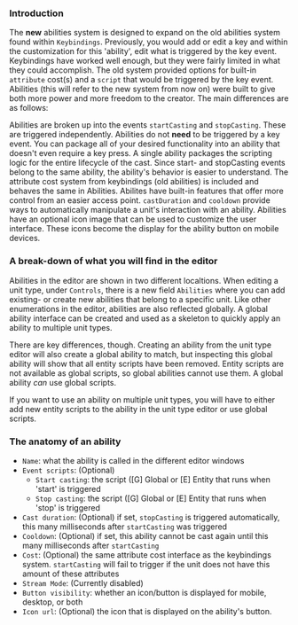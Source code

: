 ### Introduction
The **new** abilities system is designed to expand on the old abilities system found within `Keybindings`. Previously, you would add or edit a key and within the customization for this 'ability', edit what is triggered by the key event.
Keybindings have worked well enough, but they were fairly limited in what they could accomplish. The old system provided options for built-in `attribute` cost(s) and a `script` that would be triggered by the key event.
Abilities (this will refer to the new system from now on) were built to give both more power and more freedom to the creator. The main differences are as follows:

Abilities are broken up into the events `startCasting` and `stopCasting`. These are triggered independently.
Abilities do not **need** to be triggered by a key event. You can package all of your desired functionality into an ability that doesn't even require a key press.
A single ability packages the scripting logic for the entire lifecycle of the cast. Since start- and stopCasting events belong to the same ability, the ability's behavior is easier to understand.
The attribute cost system from keybindings (old abilities) is included and behaves the same in Abilities.
Abilites have built-in features that offer more control from an easier access point. `castDuration` and `cooldown` provide ways to automatically manipulate a unit's interaction with an ability.
Abilities have an optional icon image that can be used to customize the user interface. These icons become the display for the ability button on mobile devices.

### A break-down of what you will find in the editor
Abilities in the editor are shown in two different localtions. When editing a unit type, under `Controls`, there is a new field `Abilities` where you can add existing- or create new abilities that belong to a specific unit.
Like other enumerations in the editor, abilities are also reflected globally. A global ability interface can be created and used as a skeleton to quickly apply an ability to multiple unit types.

There are key differences, though. Creating an ability from the unit type editor will also create a global ability to match, but inspecting this global ability will show that all entity scripts have been removed.
Entity scripts are not available as global scripts, so global abilities cannot use them. A global ability *can* use global scripts.

If you want to use an ability on multiple unit types, you will have to either add new entity scripts to the ability in the unit type editor or use global scripts.

### The anatomy of an ability
- `Name`:  what the ability is called in the different editor windows
- `Event scripts`:  (Optional)
    - `Start casting`: the script ([G] Global or [E] Entity that runs when 'start' is triggered
    - `Stop casting`:  the script ([G] Global or [E] Entity that runs when 'stop' is triggered
- `Cast duration`: (Optional) if set, `stopCasting` is triggered automatically, this many milliseconds after `startCasting` was triggered
- `Cooldown`: (Optional) if set, this ability cannot be cast again until this many milliseconds after `startCasting`
- `Cost`: (Optional) the same attribute cost interface as the keybindings system. `startCasting` will fail to trigger if the unit does not have this amount of these attributes
- `Stream Mode`: (Currently disabled)
- `Button visibility`: whether an icon/button is displayed for mobile, desktop, or both
- `Icon url`: (Optional) the icon that is displayed on the ability's button.
